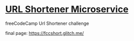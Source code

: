 # [URL Shortener Microservice](https://www.freecodecamp.org/learn/apis-and-microservices/apis-and-microservices-projects/url-shortener-microservice)

freeCodeCamp Url Shortener challenge

final page: https://fccshort.glitch.me/

